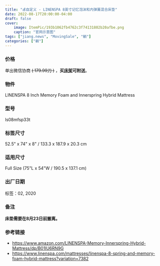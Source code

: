 ```yaml
---
title: "💰自定义 - LINENSPA 8英寸记忆泡沫和内弹簧混合床垫"
date: 2022-08-17T20:00:00-04:00
draft: false
cover:
    image: ItemPic/193b1062fb4762c3f74131802b20afbe.png
    caption: "官网示意图"
tags: ["jiang.news", "MovingSale", "躺"]
categories: ["躺"]
---
```


<!-- ## ------ ⚠️🈚 已被预定 ⚠️🈚 ------ -->

### 价格
单出微信协商 ~~( 179.99刀 )~~ ，**买[床架](../bedframe)可附送**。

### 物件
LINENSPA 8 Inch Memory Foam and Innerspring Hybrid Mattress 

### 型号
ls08mfsp33t

### 标签尺寸
52.5" x 74" x 8" / 133.3 x 187.9 x 20.3 cm

### 适用尺寸
Full Size (75"L x 54"W / 190.5 x 137.1 cm)

### 出厂日期
标签：02, 2020

### 备注
**床垫需要在8月23日前搬离。** 

### 参考链接
- https://www.amazon.com/LINENSPA-Memory-Innerspring-Hybrid-Mattress/dp/B01IU6RN9G
- https://www.linenspa.com/mattresses/linenspa-8-spring-and-memory-foam-hybrid-mattress?variation=7382

